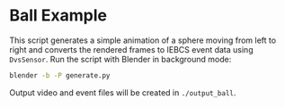 # Ball Example

This script generates a simple animation of a sphere moving from left to right
and converts the rendered frames to IEBCS event data using `DvsSensor`.
Run the script with Blender in background mode:

```bash
blender -b -P generate.py
```

Output video and event files will be created in `./output_ball`.
